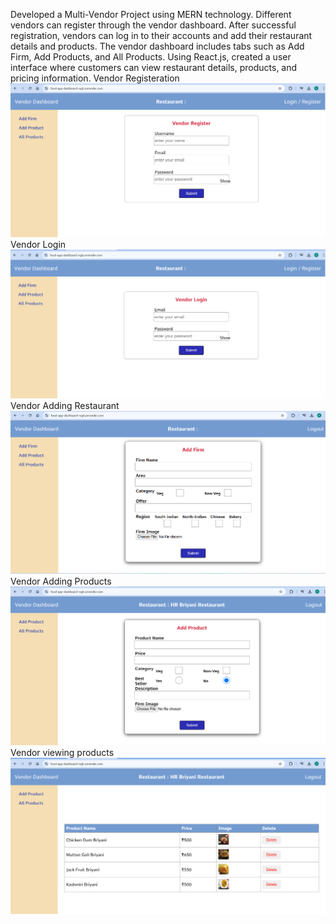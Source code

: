 Developed a Multi-Vendor Project using MERN technology. Different vendors can register through the vendor dashboard. After successful registration, vendors can log in to their accounts and add their restaurant details and products.
The vendor dashboard includes tabs such as Add Firm, Add Products, and All Products. Using React.js, created a user interface where customers can view restaurant details, products, and pricing information.
Vendor Registeration
![image alt](https://github.com/HarikaReddy-Kalakota/Food-App/blob/afff74ebf911b6dcab2fe48e7534e0b7eeff4aa0/Vendor%20Registeration.png)
Vendor Login
![image alt](https://github.com/HarikaReddy-Kalakota/Food-App/blob/afff74ebf911b6dcab2fe48e7534e0b7eeff4aa0/Vendor%20Login.png)
Vendor Adding Restaurant
![image alt](https://github.com/HarikaReddy-Kalakota/Food-App/blob/afff74ebf911b6dcab2fe48e7534e0b7eeff4aa0/Vendor%20Restaurant.png)
Vendor Adding Products
![image alt](https://github.com/HarikaReddy-Kalakota/Food-App/blob/afff74ebf911b6dcab2fe48e7534e0b7eeff4aa0/Vendor%20Adding%20Product.png)
Vendor viewing products
![image alt](https://github.com/HarikaReddy-Kalakota/Food-App/blob/afff74ebf911b6dcab2fe48e7534e0b7eeff4aa0/All%20Products.png)
